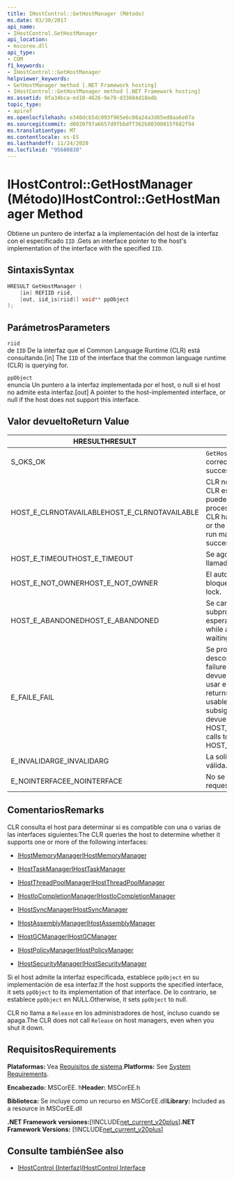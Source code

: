 ```yaml
---
title: IHostControl::GetHostManager (Método)
ms.date: 03/30/2017
api_name:
- IHostControl.GetHostManager
api_location:
- mscoree.dll
api_type:
- COM
f1_keywords:
- IHostControl::GetHostManager
helpviewer_keywords:
- GetHostManager method [.NET Framework hosting]
- IHostControl::GetHostManager method [.NET Framework hosting]
ms.assetid: 0fa34bca-ed18-4626-9e78-d33684d18edb
topic_type:
- apiref
ms.openlocfilehash: e340dcb5dc093f965e6c08a24a3d65ed0aa6e07a
ms.sourcegitcommit: d8020797a6657d0fbbdff362b80300815f682f94
ms.translationtype: MT
ms.contentlocale: es-ES
ms.lasthandoff: 11/24/2020
ms.locfileid: "95680838"
---
```

# <a name="ihostcontrolgethostmanager-method"></a><span data-ttu-id="19ccd-102">IHostControl::GetHostManager (Método)</span><span class="sxs-lookup"><span data-stu-id="19ccd-102">IHostControl::GetHostManager Method</span></span>

<span data-ttu-id="19ccd-103">Obtiene un puntero de interfaz a la implementación del host de la interfaz con el especificado `IID` .</span><span class="sxs-lookup"><span data-stu-id="19ccd-103">Gets an interface pointer to the host's implementation of the interface with the specified `IID`.</span></span>  
  
## <a name="syntax"></a><span data-ttu-id="19ccd-104">Sintaxis</span><span class="sxs-lookup"><span data-stu-id="19ccd-104">Syntax</span></span>  
  
```cpp  
HRESULT GetHostManager (  
    [in] REFIID riid,  
    [out, iid_is(riid)] void** ppObject  
);  
```  
  
## <a name="parameters"></a><span data-ttu-id="19ccd-105">Parámetros</span><span class="sxs-lookup"><span data-stu-id="19ccd-105">Parameters</span></span>  

 `riid`  
 <span data-ttu-id="19ccd-106">de `IID` De la interfaz que el Common Language Runtime (CLR) está consultando.</span><span class="sxs-lookup"><span data-stu-id="19ccd-106">[in] The `IID` of the interface that the common language runtime (CLR) is querying for.</span></span>  
  
 `ppObject`  
 <span data-ttu-id="19ccd-107">enuncia Un puntero a la interfaz implementada por el host, o null si el host no admite esta interfaz.</span><span class="sxs-lookup"><span data-stu-id="19ccd-107">[out] A pointer to the host-implemented interface, or null if the host does not support this interface.</span></span>  
  
## <a name="return-value"></a><span data-ttu-id="19ccd-108">Valor devuelto</span><span class="sxs-lookup"><span data-stu-id="19ccd-108">Return Value</span></span>  
  
|<span data-ttu-id="19ccd-109">HRESULT</span><span class="sxs-lookup"><span data-stu-id="19ccd-109">HRESULT</span></span>|<span data-ttu-id="19ccd-110">Descripción</span><span class="sxs-lookup"><span data-stu-id="19ccd-110">Description</span></span>|  
|-------------|-----------------|  
|<span data-ttu-id="19ccd-111">S_OK</span><span class="sxs-lookup"><span data-stu-id="19ccd-111">S_OK</span></span>|<span data-ttu-id="19ccd-112">`GetHostManager` se devolvió correctamente.</span><span class="sxs-lookup"><span data-stu-id="19ccd-112">`GetHostManager` returned successfully.</span></span>|  
|<span data-ttu-id="19ccd-113">HOST_E_CLRNOTAVAILABLE</span><span class="sxs-lookup"><span data-stu-id="19ccd-113">HOST_E_CLRNOTAVAILABLE</span></span>|<span data-ttu-id="19ccd-114">CLR no se ha cargado en un proceso o CLR está en un estado en el que no puede ejecutar código administrado ni procesar la llamada correctamente.</span><span class="sxs-lookup"><span data-stu-id="19ccd-114">The CLR has not been loaded into a process, or the CLR is in a state in which it cannot run managed code or process the call successfully.</span></span>|  
|<span data-ttu-id="19ccd-115">HOST_E_TIMEOUT</span><span class="sxs-lookup"><span data-stu-id="19ccd-115">HOST_E_TIMEOUT</span></span>|<span data-ttu-id="19ccd-116">Se agotó el tiempo de espera de la llamada.</span><span class="sxs-lookup"><span data-stu-id="19ccd-116">The call timed out.</span></span>|  
|<span data-ttu-id="19ccd-117">HOST_E_NOT_OWNER</span><span class="sxs-lookup"><span data-stu-id="19ccd-117">HOST_E_NOT_OWNER</span></span>|<span data-ttu-id="19ccd-118">El autor de la llamada no posee el bloqueo.</span><span class="sxs-lookup"><span data-stu-id="19ccd-118">The caller does not own the lock.</span></span>|  
|<span data-ttu-id="19ccd-119">HOST_E_ABANDONED</span><span class="sxs-lookup"><span data-stu-id="19ccd-119">HOST_E_ABANDONED</span></span>|<span data-ttu-id="19ccd-120">Se canceló un evento mientras un subproceso o fibra bloqueados estaba esperando en él.</span><span class="sxs-lookup"><span data-stu-id="19ccd-120">An event was canceled while a blocked thread or fiber was waiting on it.</span></span>|  
|<span data-ttu-id="19ccd-121">E_FAIL</span><span class="sxs-lookup"><span data-stu-id="19ccd-121">E_FAIL</span></span>|<span data-ttu-id="19ccd-122">Se produjo un error grave desconocido.</span><span class="sxs-lookup"><span data-stu-id="19ccd-122">An unknown catastrophic failure occurred.</span></span> <span data-ttu-id="19ccd-123">Cuando un método devuelve E_FAIL, CLR ya no se puede usar en el proceso.</span><span class="sxs-lookup"><span data-stu-id="19ccd-123">When a method returns E_FAIL, the CLR is no longer usable within the process.</span></span> <span data-ttu-id="19ccd-124">Las llamadas subsiguientes a métodos de hospedaje devuelven HOST_E_CLRNOTAVAILABLE.</span><span class="sxs-lookup"><span data-stu-id="19ccd-124">Subsequent calls to hosting methods return HOST_E_CLRNOTAVAILABLE.</span></span>|  
|<span data-ttu-id="19ccd-125">E_INVALIDARG</span><span class="sxs-lookup"><span data-stu-id="19ccd-125">E_INVALIDARG</span></span>|<span data-ttu-id="19ccd-126">La solicitud solicitada `IID` no es válida.</span><span class="sxs-lookup"><span data-stu-id="19ccd-126">The requested `IID` is not valid.</span></span>|  
|<span data-ttu-id="19ccd-127">E_NOINTERFACE</span><span class="sxs-lookup"><span data-stu-id="19ccd-127">E_NOINTERFACE</span></span>|<span data-ttu-id="19ccd-128">No se admite la interfaz solicitada.</span><span class="sxs-lookup"><span data-stu-id="19ccd-128">The requested interface is not supported.</span></span>|  
  
## <a name="remarks"></a><span data-ttu-id="19ccd-129">Comentarios</span><span class="sxs-lookup"><span data-stu-id="19ccd-129">Remarks</span></span>  

 <span data-ttu-id="19ccd-130">CLR consulta el host para determinar si es compatible con una o varias de las interfaces siguientes:</span><span class="sxs-lookup"><span data-stu-id="19ccd-130">The CLR queries the host to determine whether it supports one or more of the following interfaces:</span></span>  
  
- [<span data-ttu-id="19ccd-131">IHostMemoryManager</span><span class="sxs-lookup"><span data-stu-id="19ccd-131">IHostMemoryManager</span></span>](ihostmemorymanager-interface.md)  
  
- [<span data-ttu-id="19ccd-132">IHostTaskManager</span><span class="sxs-lookup"><span data-stu-id="19ccd-132">IHostTaskManager</span></span>](ihosttaskmanager-interface.md)  
  
- [<span data-ttu-id="19ccd-133">IHostThreadPoolManager</span><span class="sxs-lookup"><span data-stu-id="19ccd-133">IHostThreadPoolManager</span></span>](ihostthreadpoolmanager-interface.md)  
  
- [<span data-ttu-id="19ccd-134">IHostIoCompletionManager</span><span class="sxs-lookup"><span data-stu-id="19ccd-134">IHostIoCompletionManager</span></span>](ihostiocompletionmanager-interface.md)  
  
- [<span data-ttu-id="19ccd-135">IHostSyncManager</span><span class="sxs-lookup"><span data-stu-id="19ccd-135">IHostSyncManager</span></span>](ihostsyncmanager-interface.md)  
  
- [<span data-ttu-id="19ccd-136">IHostAssemblyManager</span><span class="sxs-lookup"><span data-stu-id="19ccd-136">IHostAssemblyManager</span></span>](ihostassemblymanager-interface.md)  
  
- [<span data-ttu-id="19ccd-137">IHostGCManager</span><span class="sxs-lookup"><span data-stu-id="19ccd-137">IHostGCManager</span></span>](ihostgcmanager-interface.md)  
  
- [<span data-ttu-id="19ccd-138">IHostPolicyManager</span><span class="sxs-lookup"><span data-stu-id="19ccd-138">IHostPolicyManager</span></span>](ihostpolicymanager-interface.md)  
  
- [<span data-ttu-id="19ccd-139">IHostSecurityManager</span><span class="sxs-lookup"><span data-stu-id="19ccd-139">IHostSecurityManager</span></span>](ihostsecuritymanager-interface.md)  
  
 <span data-ttu-id="19ccd-140">Si el host admite la interfaz especificada, establece `ppObject` en su implementación de esa interfaz.</span><span class="sxs-lookup"><span data-stu-id="19ccd-140">If the host supports the specified interface, it sets `ppObject` to its implementation of that interface.</span></span> <span data-ttu-id="19ccd-141">De lo contrario, se establece `ppObject` en NULL.</span><span class="sxs-lookup"><span data-stu-id="19ccd-141">Otherwise, it sets `ppObject` to null.</span></span>  
  
 <span data-ttu-id="19ccd-142">CLR no llama a `Release` en los administradores de host, incluso cuando se apaga.</span><span class="sxs-lookup"><span data-stu-id="19ccd-142">The CLR does not call `Release` on host managers, even when you shut it down.</span></span>  
  
## <a name="requirements"></a><span data-ttu-id="19ccd-143">Requisitos</span><span class="sxs-lookup"><span data-stu-id="19ccd-143">Requirements</span></span>  

 <span data-ttu-id="19ccd-144">**Plataformas:** Vea [Requisitos de sistema](../../get-started/system-requirements.md).</span><span class="sxs-lookup"><span data-stu-id="19ccd-144">**Platforms:** See [System Requirements](../../get-started/system-requirements.md).</span></span>  
  
 <span data-ttu-id="19ccd-145">**Encabezado:** MSCorEE. h</span><span class="sxs-lookup"><span data-stu-id="19ccd-145">**Header:** MSCorEE.h</span></span>  
  
 <span data-ttu-id="19ccd-146">**Biblioteca:** Se incluye como un recurso en MSCorEE.dll</span><span class="sxs-lookup"><span data-stu-id="19ccd-146">**Library:** Included as a resource in MSCorEE.dll</span></span>  
  
 <span data-ttu-id="19ccd-147">**.NET Framework versiones:**[!INCLUDE[net_current_v20plus](../../../../includes/net-current-v20plus-md.md)]</span><span class="sxs-lookup"><span data-stu-id="19ccd-147">**.NET Framework Versions:** [!INCLUDE[net_current_v20plus](../../../../includes/net-current-v20plus-md.md)]</span></span>  
  
## <a name="see-also"></a><span data-ttu-id="19ccd-148">Consulte también</span><span class="sxs-lookup"><span data-stu-id="19ccd-148">See also</span></span>

- [<span data-ttu-id="19ccd-149">IHostControl (Interfaz)</span><span class="sxs-lookup"><span data-stu-id="19ccd-149">IHostControl Interface</span></span>](ihostcontrol-interface.md)
